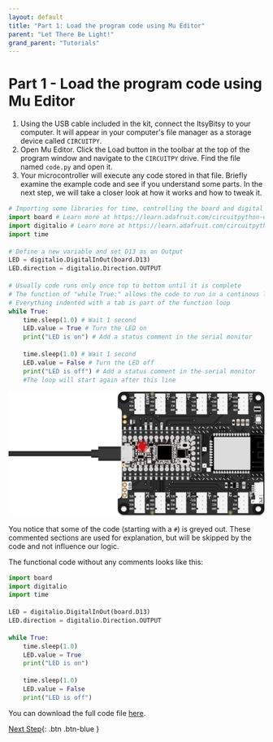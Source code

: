 ```yaml
---
layout: default
title: "Part 1: Load the program code using Mu Editor"
parent: "Let There Be Light!"
grand_parent: "Tutorials"
---
```


# Part 1 - Load the program code using Mu Editor

1. Using the USB cable included in the kit, connect the ItsyBitsy to your computer. It will appear in your computer's file manager as a storage device called `CIRCUITPY`. 
1. Open Mu Editor. Click the Load button in the toolbar at the top of the program window and navigate to the `CIRCUITPY` drive. Find the file named `code.py` and open it. 
1. Your microcontroller will execute any code stored in that file. Briefly examine the example code and see if you understand some parts. In the next step, we will take a closer look at how it works and how to tweak it.

```python
# Importing some libraries for time, controlling the board and digital input/outputs
import board # Learn more at https://learn.adafruit.com/circuitpython-essentials/circuitpython-pins-and-modules
import digitalio # Learn more at https://learn.adafruit.com/circuitpython-essentials/circuitpython-digital-in-out
import time

# Define a new variable and set D13 as an Output
LED = digitalio.DigitalInOut(board.D13)
LED.direction = digitalio.Direction.OUTPUT

# Usually code runs only once top to bottom until it is complete
# The function of "while True:" allows the code to run in a continous loop
# Everything indented with a tab is part of the function loop
while True:
	time.sleep(1.0) # Wait 1 second
	LED.value = True # Turn the LED on
	print("LED is on") # Add a status comment in the serial monitor
	
	time.sleep(1.0) # Wait 1 second
	LED.value = False # Turn the LED off
	print("LED is off") # Add a status comment in the serial monitor
	#The loop will start again after this line

```

![The small internal LED will blink with our provided code](assets/blink.png)

You notice that some of the code (starting with a `#`) is greyed out. These commented sections are used for explanation, but will be skipped by the code and not influence our logic. 

The functional code without any comments looks like this:

```python
import board
import digitalio
import time 

LED = digitalio.DigitalInOut(board.D13)
LED.direction = digitalio.Direction.OUTPUT

while True:
    time.sleep(1.0)
    LED.value = True
    print("LED is on")
    
    time.sleep(1.0)
    LED.value = False
    print("LED is off")

```

You can download the full code file [here](assets/code.py).

[Next Step](part-2){: .btn .btn-blue }
